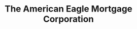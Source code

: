 ---
title: "The American Eagle Mortgage Corporation"
url: /ontario/the-american-eagle-mortgage-corporation/
shop: pawnbroker
---